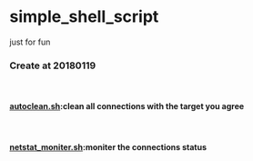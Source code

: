 # simple_shell_script
just for fun

<h3>Create at 20180119</h3><br>
<h4><a href='autoclean.sh'>autoclean.sh</a>:clean all connections with the target you agree</h4><br>
<h4><a href='netstat_moniter.sh'>netstat_moniter.sh</a>:moniter the connections status</h4><br>
